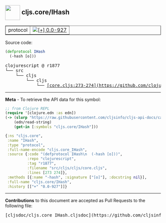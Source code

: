 ## <img width="48px" valign="middle" src="http://i.imgur.com/Hi20huC.png"> cljs.core/IHash

 <table border="1">
<tr>

<td>protocol</td>
<td><a href="https://github.com/cljsinfo/cljs-api-docs/tree/0.0-927"><img valign="middle" alt="[+] 0.0-927" src="https://img.shields.io/badge/+-0.0--927-lightgrey.svg"></a> </td>
</tr>
</table>






Source code:

```clj
(defprotocol IHash
  (-hash [o]))
```

 <pre>
clojurescript @ r1877
└── src
    └── cljs
        └── cljs
            └── <ins>[core.cljs:273-274](https://github.com/clojure/clojurescript/blob/r1877/src/cljs/cljs/core.cljs#L273-L274)</ins>
</pre>


---

__Meta__ - To retrieve the API data for this symbol:

```clj
;; from Clojure REPL
(require '[clojure.edn :as edn])
(-> (slurp "https://raw.githubusercontent.com/cljsinfo/cljs-api-docs/catalog/cljs-api.edn")
    (edn/read-string)
    (get-in [:symbols "cljs.core/IHash"]))
```

```clj
{:ns "cljs.core",
 :name "IHash",
 :type "protocol",
 :full-name-encode "cljs.core_IHash",
 :source {:code "(defprotocol IHash\n  (-hash [o]))",
          :repo "clojurescript",
          :tag "r1877",
          :filename "src/cljs/cljs/core.cljs",
          :lines [273 274]},
 :methods [{:name "-hash", :signature ["[o]"], :docstring nil}],
 :full-name "cljs.core/IHash",
 :history [["+" "0.0-927"]]}

```

---

__Contributions__ to this document are accepted as Pull Requests to the following file:

 <pre>
[cljsdoc/cljs.core_IHash.cljsdoc](https://github.com/cljsinfo/cljs-api-docs/blob/master/cljsdoc/cljs.core_IHash.cljsdoc)
</pre>

